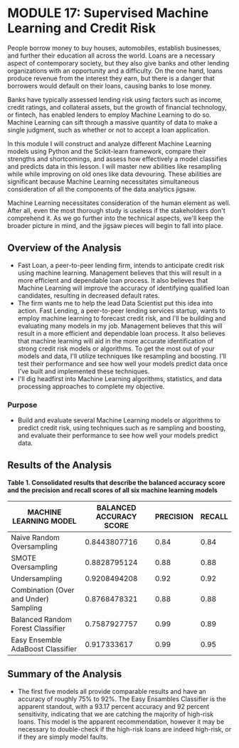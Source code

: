 # MODULE 17: Supervised Machine Learning and Credit Risk

People borrow money to buy houses, automobiles, establish businesses, and further their education all across the world. Loans are a necessary aspect of contemporary society, but they also give banks and other lending organizations with an opportunity and a difficulty. On the one hand, loans produce revenue from the interest they earn, but there is a danger that borrowers would default on their loans, causing banks to lose money.

Banks have typically assessed lending risk using factors such as income, credit ratings, and collateral assets, but the growth of financial technology, or fintech, has enabled lenders to employ Machine Learning to do so. Machine Learning can sift through a massive quantity of data to make a single judgment, such as whether or not to accept a loan application.

In this module I will construct and analyze different Machine Learning models using Python and the Scikit-learn framework, compare their strengths and shortcomings, and assess how effectively a model classifies and predicts data in this lesson. I will master new abilities like resampling while while improving on old ones like data devouring. These abilities are significant because Machine Learning necessitates simultaneous consideration of all the components of the data analytics jigsaw.

Machine Learning necessitates consideration of the human element as well. After all, even the most thorough study is useless if the stakeholders don't comprehend it. As we go further into the technical aspects, we'll keep the broader picture in mind, and the jigsaw pieces will begin to fall into place.

## Overview of the Analysis

* Fast Loan, a peer-to-peer lending firm, intends to anticipate credit risk using machine learning. Management believes that this will result in a more efficient and dependable loan process. It also believes that Machine Learning will improve the accuracy of identifying qualified loan candidates, resulting in decreased default rates.
* The firm wants me to help the lead Data Scientist put this idea into action. Fast Lending, a peer-to-peer lending services startup, wants to employ machine learning to forecast credit risk, and I'll be building and evaluating many models in my job. Management believes that this will result in a more efficient and dependable loan process. It also believes that machine learning will aid in the more accurate identification of strong credit risk models or algorithms. To get the most out of your models and data, I'll utilize techniques like resampling and boosting. I'll test their performance and see how well your models predict data once I've built and implemented these techniques.
* I'll dig headfirst into Machine Learning algorithms, statistics, and data processing approaches to complete my objective.

### Purpose
* Build and evaluate several Machine Learning models or algorithms to predict credit risk, using techniques such as re sampling and boosting, and evaluate their performance to see how well your models predict data. 

## Results of the Analysis

**Table 1. Consolidated results that describe the balanced accuracy score and the precision and recall scores of all six machine learning models**

| MACHINE LEARNING MODEL | BALANCED ACCURACY SCORE | PRECISION | RECALL
| ----------- | ----------- | ----------- | -----------
| Naive Random Oversampling | 0.8443807716 | 0.84 | 0.84
| SMOTE Oversampling | 0.8828795124 | 0.88 | 0.88
| Undersampling | 0.9208494208 | 0.92 | 0.92
| Combination (Over and Under) Sampling | 0.8768478321 | 0.88 | 0.88
| Balanced Random Forest Classifier | 0.7587927757 | 0.99 | 0.89
| Easy Ensemble AdaBoost Classifier | 0.917333617 | 0.99 | 0.95

## Summary of the Analysis

* The first five models all provide comparable results and have an accuracy of roughly 75% to 92%. The Easy Ensambles Classifier is the apparent standout, with a 93.17 percent accuracy and 92 percent sensitivity, indicating that we are catching the majority of high-risk loans. This model is the apparent recommendation, however it may be necessary to double-check if the high-risk loans are indeed high-risk, or if they are simply model faults.